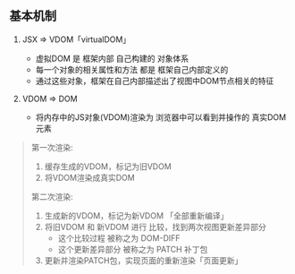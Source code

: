 ## 基本机制

1. JSX => VDOM「virtualDOM」
   + 虚拟DOM 是 框架内部 自己构建的 对象体系
   + 每一个对象的相关属性和方法 都是 框架自己内部定义的
   + 通过这些对象，框架在自己内部描述出了视图中DOM节点相关的特征

2. VDOM => DOM
   + 将内存中的JS对象(VDOM)渲染为 浏览器中可以看到并操作的 真实DOM元素

> 第一次渲染: 
>
> 1. 缓存生成的VDOM，标记为旧VDOM
> 2. 将VDOM渲染成真实DOM
>
> 第二次渲染: 
>
> 1. 生成新的VDOM，标记为新VDOM 「全部重新编译」
> 2. 将旧VDOM 和 新VDOM 进行 比较，找到两次视图更新差异部分
>    + 这个比较过程 被称之为 DOM-DIFF
>    + 这个更新差异部分 被称之为 PATCH 补丁包
> 3. 更新并渲染PATCH包，实现页面的重新渲染「页面更新」

